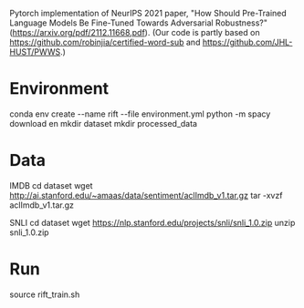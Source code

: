Pytorch implementation of NeurIPS 2021 paper, "How Should Pre-Trained Language Models Be Fine-Tuned Towards Adversarial Robustness?"(https://arxiv.org/pdf/2112.11668.pdf). (Our code is partly based on https://github.com/robinjia/certified-word-sub and https://github.com/JHL-HUST/PWWS.)

# Environment

conda env create --name rift --file environment.yml
python -m spacy download en
mkdir dataset
mkdir processed_data

# Data

IMDB cd dataset wget http://ai.stanford.edu/~amaas/data/sentiment/aclImdb_v1.tar.gz tar -xvzf aclImdb_v1.tar.gz

SNLI cd dataset wget https://nlp.stanford.edu/projects/snli/snli_1.0.zip unzip snli_1.0.zip 

# Run

source rift_train.sh
